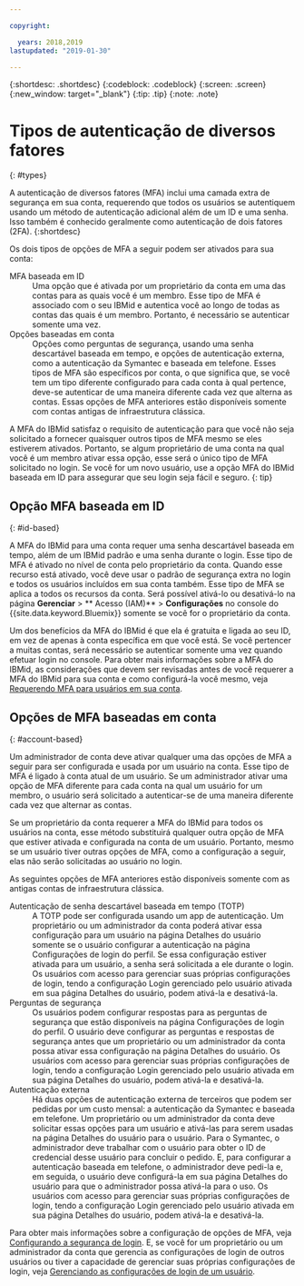 ```yaml
---

copyright:

  years: 2018,2019
lastupdated: "2019-01-30"

---
```


{:shortdesc: .shortdesc}
{:codeblock: .codeblock}
{:screen: .screen}
{:new_window: target="_blank"}
{:tip: .tip}
{:note: .note}

# Tipos de autenticação de diversos fatores
{: #types}

A autenticação de diversos fatores (MFA) inclui uma camada extra de segurança em sua conta, requerendo que todos os usuários se autentiquem usando um método de autenticação adicional além de um ID e uma senha. Isso também é conhecido geralmente como autenticação de dois fatores (2FA).
{:shortdesc}

Os dois tipos de opções de MFA a seguir podem ser ativados para sua conta:

<dl>
<dt>MFA baseada em ID</dt>
<dd>Uma opção que é ativada por um proprietário da conta em uma das contas para as quais você é um membro. Esse tipo de MFA é associado com o seu IBMid e autentica você ao longo de todas as contas das quais é um membro. Portanto, é necessário se autenticar somente uma vez.</dd>
<dt>Opções baseadas em conta</dt>
<dd>Opções como perguntas de segurança, usando uma senha descartável baseada em tempo, e opções de autenticação externa, como a autenticação da Symantec e baseada em telefone. Esses tipos de MFA são específicos por conta, o que significa que, se você tem um tipo diferente configurado para cada conta à qual pertence, deve-se autenticar de uma maneira diferente cada vez que alterna as contas. Essas opções de MFA anteriores estão disponíveis somente com contas antigas de infraestrutura clássica.</dd>
</dl>

A MFA do IBMid satisfaz o requisito de autenticação para que você não seja solicitado a fornecer quaisquer outros tipos de MFA mesmo se eles estiverem ativados. Portanto, se algum proprietário de uma conta na qual você é um membro ativar essa opção, esse será o único tipo de MFA solicitado no login. Se você for um novo usuário, use a opção MFA do IBMid baseada em ID para assegurar que seu login seja fácil e seguro.
{: tip}

## Opção MFA baseada em ID
{: #id-based}

A MFA do IBMid para uma conta requer uma senha descartável baseada em tempo, além de um IBMid padrão e uma senha durante o login. Esse tipo de MFA é ativado no nível de conta pelo proprietário da conta. Quando esse recurso está ativado, você deve usar o padrão de segurança extra no login e todos os usuários incluídos em sua conta também. Esse tipo de MFA se aplica a todos os recursos da conta. Será possível ativá-lo ou desativá-lo na página **Gerenciar** > ** Acesso (IAM)** > **Configurações** no console do {{site.data.keyword.Bluemix}} somente se você for o proprietário da conta.

Um dos benefícios da MFA do IBMid é que ela é gratuita e ligada ao seu ID, em vez de apenas à conta específica em que você está. Se você pertencer a muitas contas, será necessário se autenticar somente uma vez quando efetuar login no console. Para obter mais informações sobre a MFA do IBMid, as considerações que devem ser revisadas antes de você requerer a MFA do IBMid para sua conta e como configurá-la você mesmo, veja [Requerendo MFA para usuários em sua conta](/docs/iam?topic=iam-enablemfa#enablemfa).

## Opções de MFA baseadas em conta
{: #account-based}

Um administrador de conta deve ativar qualquer uma das opções de MFA a seguir para ser configurada e usada por um usuário na conta. Esse tipo de MFA é ligado à conta atual de um usuário. Se um administrador ativar uma opção de MFA diferente para cada conta na qual um usuário for um membro, o usuário será solicitado a autenticar-se de uma maneira diferente cada vez que alternar as contas. 

Se um proprietário da conta requerer a MFA do IBMid para todos os usuários na conta, esse método substituirá qualquer outra opção de MFA que estiver ativada e configurada na conta de um usuário. Portanto, mesmo se um usuário tiver outras opções de MFA, como a configuração a seguir, elas não serão solicitadas ao usuário no login.

As seguintes opções de MFA anteriores estão disponíveis somente com as antigas contas de infraestrutura clássica.

<dl>
<dt>Autenticação de senha descartável baseada em tempo (TOTP)</dt>
<dd>A TOTP pode ser configurada usando um app de autenticação. Um proprietário ou um administrador da conta poderá ativar essa configuração para um usuário na página Detalhes do usuário somente se o usuário configurar a autenticação na página Configurações de login do perfil. Se essa configuração estiver ativada para um usuário, a senha será solicitada a ele durante o login. Os usuários com acesso para gerenciar suas próprias configurações de login, tendo a configuração Login gerenciado pelo usuário ativada em sua página Detalhes do usuário, podem ativá-la e desativá-la.</dd>
<dt>Perguntas de segurança</dt>
<dd>Os usuários podem configurar respostas para as perguntas de segurança que estão disponíveis na página Configurações de login do perfil. O usuário deve configurar as perguntas e respostas de segurança antes que um proprietário ou um administrador da conta possa ativar essa configuração na página Detalhes do usuário. Os usuários com acesso para gerenciar suas próprias configurações de login, tendo a configuração Login gerenciado pelo usuário ativada em sua página Detalhes do usuário, podem ativá-la e desativá-la. </dd>
<dt>Autenticação externa</dt>
<dd>Há duas opções de autenticação externa de terceiros que podem ser pedidas por um custo mensal: a autenticação da Symantec e baseada em telefone. Um proprietário ou um administrador da conta deve solicitar essas opções para um usuário e ativá-las para serem usadas na página Detalhes do usuário para o usuário. Para o Symantec, o administrador deve trabalhar com o usuário para obter o ID de credencial desse usuário para concluir o pedido. E, para configurar a autenticação baseada em telefone, o administrador deve pedi-la e, em seguida, o usuário deve configurá-la em sua página Detalhes do usuário para que o administrador possa ativá-la para o uso. Os usuários com acesso para gerenciar suas próprias configurações de login, tendo a configuração Login gerenciado pelo usuário ativada em sua página Detalhes do usuário, podem ativá-la e desativá-la.</dd>
</dl>

Para obter mais informações sobre a configuração de opções de MFA, veja [Configurando a segurança de login](/docs/account?topic=account-login-settings#login-settings). E, se você for um proprietário ou um administrador da conta que gerencia as configurações de login de outros usuários ou tiver a capacidade de gerenciar suas próprias configurações de login, veja [Gerenciando as configurações de login de um usuário](/docs/iam?topic=iam-loginsettings#loginsettings).


